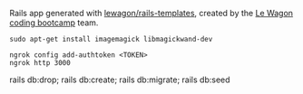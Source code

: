 Rails app generated with [lewagon/rails-templates](https://github.com/lewagon/rails-templates), created by the [Le Wagon coding bootcamp](https://www.lewagon.com) team.


<!-- Install Required System Files -->
```shell
sudo apt-get install imagemagick libmagickwand-dev
```

<!-- ngrok local tunnel -->
```shell
ngrok config add-authtoken <TOKEN>
ngrok http 3000
```



rails db:drop; rails db:create; rails db:migrate; rails db:seed
